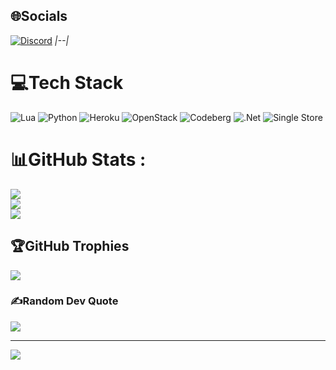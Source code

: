 
## 🌐Socials
[![Discord](https://img.shields.io/badge/Discord-%237289DA.svg?logo=discord&logoColor=white)](htttps://discord.gg/https://discord.gg/XzmEC8v7cd) 
*|--|*
# 💻Tech Stack
![Lua](https://img.shields.io/badge/lua-%232C2D72.svg?style=for-the-badge&logo=lua&logoColor=white) ![Python](https://img.shields.io/badge/python-3670A0?style=for-the-badge&logo=python&logoColor=ffdd54) ![Heroku](https://img.shields.io/badge/heroku-%23430098.svg?style=for-the-badge&logo=heroku&logoColor=white) ![OpenStack](https://img.shields.io/badge/Openstack-%23f01742.svg?style=for-the-badge&logo=openstack&logoColor=white) ![Codeberg](https://img.shields.io/badge/Codeberg-2185D0?style=for-the-badge&logo=Codeberg&logoColor=white) ![.Net](https://img.shields.io/badge/.NET-5C2D91?style=for-the-badge&logo=.net&logoColor=white) ![Single Store](https://img.shields.io/badge/Single%20Store-AA00FF?style=for-the-badge&logo=singlestore&logoColor=white)
# 📊GitHub Stats :
![](https://github-readme-stats.vercel.app/api?username=SweetMoonSM&theme=react&hide_border=false&include_all_commits=false&count_private=false)<br/>
![](https://github-readme-streak-stats.herokuapp.com/?user=SweetMoonSM&theme=react&hide_border=false)<br/>
![](https://github-readme-stats.vercel.app/api/top-langs/?username=SweetMoonSM&theme=react&hide_border=false&include_all_commits=false&count_private=false&layout=compact)

## 🏆GitHub Trophies
![](https://github-trophies.vercel.app/?username=SweetMoonSM&theme=radical&no-frame=false&no-bg=false&margin-w=4)

### ✍️Random Dev Quote
![](https://quotes-github-readme.vercel.app/api?type=horizontal&theme=radical)

---
[![](https://visitcount.itsvg.in/api?id=SweetMoonSM&icon=0&color=0)](https://visitcount.itsvg.in)

